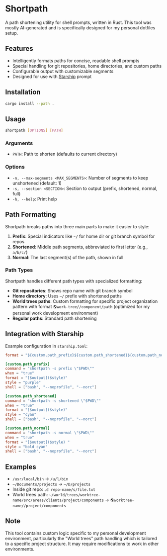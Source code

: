 # Shortpath

A path shortening utility for shell prompts, written in Rust. This tool was mostly AI-generated and is specifically designed for my personal dotfiles setup.

## Features

- Intelligently formats paths for concise, readable shell prompts
- Special handling for git repositories, home directories, and custom paths
- Configurable output with customizable segments
- Designed for use with [Starship](https://starship.rs/) prompt

## Installation

```bash
cargo install --path .
```

## Usage

```bash
shortpath [OPTIONS] [PATH]
```

### Arguments

- `PATH`: Path to shorten (defaults to current directory)

### Options

- `-n, --max-segments <MAX_SEGMENTS>`: Number of segments to keep unshortened (default: 1)
- `-s, --section <SECTION>`: Section to output (prefix, shortened, normal, full)
- `-h, --help`: Print help

## Path Formatting

Shortpath breaks paths into three main parts to make it easier to style:

1. **Prefix**: Special indicators like `~/` for home dir or git branch symbol for repos
2. **Shortened**: Middle path segments, abbreviated to first letter (e.g., `a/b/c/`)
3. **Normal**: The last segment(s) of the path, shown in full

### Path Types

Shortpath handles different path types with specialized formatting:

- **Git repositories**: Shows repo name with git branch symbol
- **Home directory**: Uses `~/` prefix with shortened paths
- **World trees paths**: Custom formatting for specific project organization pattern with format `🌎work-tree//component/path` (optimized for my personal work development environment)
- **Regular paths**: Standard path shortening

## Integration with Starship

Example configuration in `starship.toml`:

```toml
format = "${custom.path_prefix}${custom.path_shortened}${custom.path_normal}$character"

[custom.path_prefix]
command = "shortpath -s prefix \"$PWD\""
when = "true"
format = "[$output]($style)"
style = "purple"
shell = ["bash", "--noprofile", "--norc"]

[custom.path_shortened]
command = "shortpath -s shortened \"$PWD\""
when = "true"
format = "[$output]($style)"
style = "cyan"
shell = ["bash", "--noprofile", "--norc"]

[custom.path_normal]
command = "shortpath -s normal \"$PWD\""
when = "true"
format = "[$output]($style) "
style = "bold cyan"
shell = ["bash", "--noprofile", "--norc"]
```

## Examples

- `/usr/local/bin` → `/u/l/bin`
- `~/Documents/projects` → `~/D/projects`
- Inside git repo: `⎇ repo-name/s/file.txt`
- World trees path: `~/world/trees/worktree-name/src/areas/clients/project/components` → `🌎worktree-name//project/components`

## Note

This tool contains custom logic specific to my personal development environment, particularly the "World trees" path handling which is tailored to a specific project structure. It may require modifications to work in other environments.
